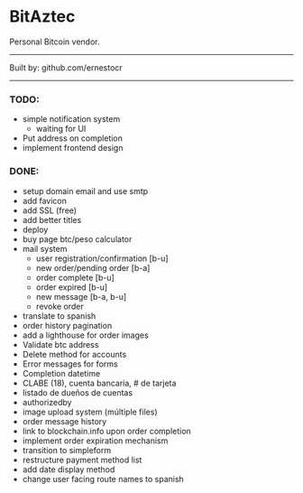 # BitAztec

Personal Bitcoin vendor.

---

Built by: github.com/ernestocr

---

### TODO:

- simple notification system
  - waiting for UI
- Put address on completion
- implement frontend design

### DONE:

* setup domain email and use smtp
* add favicon
* add SSL (free)
* add better titles
* deploy
* buy page btc/peso calculator
* mail system
  * user registration/confirmation [b-u]
  * new order/pending order [b-a]
  * order complete [b-u]
  * order expired [b-u]
  * new message [b-a, b-u]
  * revoke order
* translate to spanish
* order history pagination
* add a lighthouse for order images
* Validate btc address
* Delete method for accounts
* Error messages for forms
* Completion datetime
* CLABE (18), cuenta bancaria, # de tarjeta
* listado de dueños de cuentas
* authorizedby
* image upload system (múltiple files)
* order message history
* link to blockchain.info upon order completion
* implement order expiration mechanism
* transition to simpleform
* restructure payment method list
* add date display method
* change user facing route names to spanish


